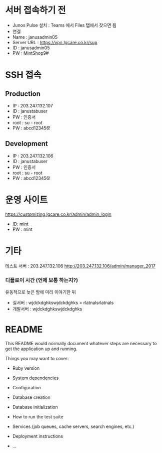 # 서버 접속하기 전

* Junos Pulse 설치 :  Teams 에서 Files 탭에서 찾으면 됨
* 연결
 *  Name : janusadmin05
 *  Server URL : https://vpn.lgcare.co.kr/sup
 *  ID : janusadmin05
 *  PW : MintShop9#
 
# SSH 접속

## Production

* IP : 203.247.132.107
* ID : janustabuser
* PW : 인증서
* root : su - root
 * PW : abcd123456! 

## Development

* IP : 203.247.132.106
* ID : janustabuser
* PW : 인증서
* root : su - root
 * PW : abcd123456! 


# 운영 사이트

https://customizing.lgcare.co.kr/admin/admin_login

* ID: mint
* PW : mint

# 기타

테스트 서버 : 203.247.132.106
http://203.247.132.106/admin/manager_2017


### 디플로이 시간 (언제 보통 하는지?)

유동적으로 늦은 밤에 미리 이야기한 뒤

* 실서버 : wjdckdghkswjdckdghks > rlatnalsrlatnals
* 개발서버 : wjdckdghkswjdckdghks


# README

This README would normally document whatever steps are necessary to get the
application up and running.

Things you may want to cover:

* Ruby version

* System dependencies

* Configuration

* Database creation

* Database initialization

* How to run the test suite

* Services (job queues, cache servers, search engines, etc.)

* Deployment instructions

* ...
